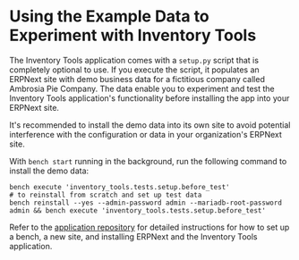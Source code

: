 <!-- Copyright (c) 2024, AgriTheory and contributors
For license information, please see license.txt-->

# Using the Example Data to Experiment with Inventory Tools

The Inventory Tools application comes with a `setup.py` script that is completely optional to use. If you execute the script, it populates an ERPNext site with demo business data for a fictitious company called Ambrosia Pie Company. The data enable you to experiment and test the Inventory Tools application's functionality before installing the app into your ERPNext site.

It's recommended to install the demo data into its own site to avoid potential interference with the configuration or data in your organization's ERPNext site.

With `bench start` running in the background, run the following command to install the demo data:

```shell
bench execute 'inventory_tools.tests.setup.before_test'
# to reinstall from scratch and set up test data
bench reinstall --yes --admin-password admin --mariadb-root-password admin && bench execute 'inventory_tools.tests.setup.before_test'
```

Refer to the [application repository](https://github.com/agritheory/inventory_tools) for detailed instructions for how to set up a bench, a new site, and installing ERPNext and the Inventory Tools application.
